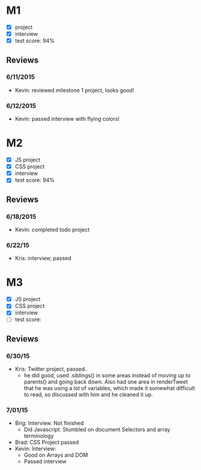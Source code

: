 

# M1

- [x] project
- [x] interview
- [x] test score: 94%

## Reviews

### 6/11/2015

- Kevin: reviewed milestone 1 project, looks good!

### 6/12/2015

- Kevin: passed interview with flying colors!

# M2

- [x] JS project
- [x] CSS project
- [x] interview
- [x] test score: 94%

## Reviews

### 6/18/2015

- Kevin: completed todo project

### 6/22/15

- Kris: interview, passed 

# M3

- [x] JS project
- [x] CSS project
- [x] interview
- [ ] test score: 

## Reviews

### 6/30/15

- Kris: Twitter project, passed. 
  - he did good, used .siblings() in some areas instead of moving up to parents() and going back down. Also had one area in renderTweet that he was using a lot of variables, which made it somewhat difficult to read, so discussed with him and he cleaned it up. 
  
### 7/01/15

- Brig: Interview. Not finished
  - Did Javascript. Stumbled on document Selectors and array terminology 
- Brad: CSS Project passed
- Kevin: Interview:
  - Good on Arrays and DOM
  - Passed interview
